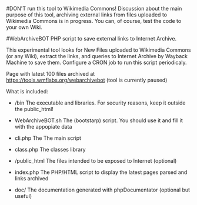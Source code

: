 #DON'T run this tool to Wikimedia Commons!
Discussion about the main purpose of this tool, archiving external links from files uploaded to Wikimedia Commons is in progress. You can, of course, test the code to your own Wiki.

#WebArchiveBOT
PHP script to save external links to Internet Archive.

This experimental tool looks for New Files uploaded to Wikimedia Commons (or any Wiki), extract the links, and queries to Internet Archive by Wayback Machine to save them.
Configure a CRON job to run this script periodicaly.

Page with latest 100 files archived at https://tools.wmflabs.org/webarchivebot (tool is currently paused)

What is included:
* /bin The executable and libraries. For security reasons, keep it outside the public_html!
 * WebArchiveBOT.sh The (bootstarp) script. You should use it and fill it with the appopiate data
 * cli.php The The main script
 * class.php The classes library
 
* /public_html The files intended to be exposed to Internet (optional)
 * index.php The PHP/HTML script to display the latest pages parsed and links archived
 * doc/ The documentation generated with phpDocumentator (optional but useful)